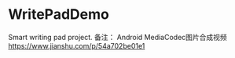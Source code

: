 # WritePadDemo
Smart writing pad project.
备注：
Android MediaCodec图片合成视频
https://www.jianshu.com/p/54a702be01e1
